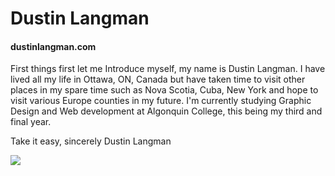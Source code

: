 # Dustin Langman
#### dustinlangman.com

First things first let me Introduce myself, my name is Dustin Langman. I have lived all my life in Ottawa, ON, Canada but have taken time to visit other places in my spare time such as Nova Scotia, Cuba, New York and hope to visit various Europe counties in my future. I'm currently studying Graphic Design and Web development at Algonquin College, this being my third and final year.

Take it easy, sincerely
Dustin Langman

![](1x1.png)
